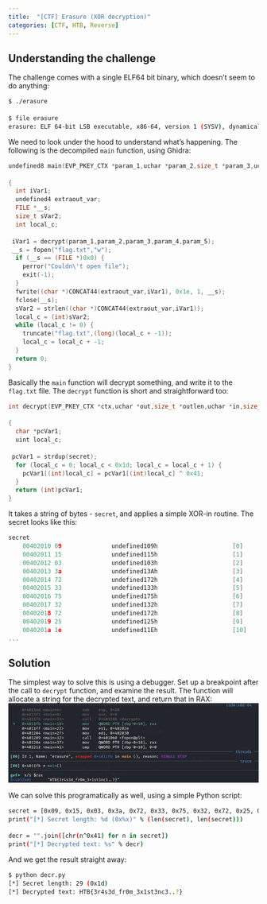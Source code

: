 ```yaml
---
title:  "[CTF] Erasure (XOR decryption)"
categories: [CTF, HTB, Reverse]
---
```


## Understanding the challenge

The challenge comes with a single ELF64 bit binary, which doesn’t seem to do anything:

```bash
$ ./erasure 
                                                                                                             
$ file erasure 
erasure: ELF 64-bit LSB executable, x86-64, version 1 (SYSV), dynamically linked, interpreter /lib64/ld-linux-x86-64.so.2, for GNU/Linux 3.2.0, not stripped
```

We need to look under the hood to understand what’s happening. The following is the decompiled `main` function, using Ghidra:

```c
undefined8 main(EVP_PKEY_CTX *param_1,uchar *param_2,size_t *param_3,uchar *param_4,size_t param_5)

{
  int iVar1;
  undefined4 extraout_var;
  FILE *__s;
  size_t sVar2;
  int local_c;
  
 iVar1 = decrypt(param_1,param_2,param_3,param_4,param_5);
 __s = fopen("flag.txt","w");
  if (__s == (FILE *)0x0) {
    perror("Couldn\'t open file");
    exit(-1);
  }
  fwrite((char *)CONCAT44(extraout_var,iVar1), 0x1e, 1, __s);
  fclose(__s);
  sVar2 = strlen((char *)CONCAT44(extraout_var,iVar1));
  local_c = (int)sVar2;
  while (local_c != 0) {
    truncate("flag.txt",(long)(local_c + -1));
    local_c = local_c + -1;
  }
  return 0;
}
```

Basically the `main` function will decrypt something, and write it to the `flag.txt` file. The `decrypt` function is short and straightforward too:

```c
int decrypt(EVP_PKEY_CTX *ctx,uchar *out,size_t *outlen,uchar *in,size_t inlen)

{
  char *pcVar1;
  uint local_c;
  
 pcVar1 = strdup(secret);
  for (local_c = 0; local_c < 0x1d; local_c = local_c + 1) {
    pcVar1[(int)local_c] = pcVar1[(int)local_c] ^ 0x41;
  }
  return (int)pcVar1;
}
```

It takes a string of bytes - `secret`, and applies a simple XOR-in routine. The secret looks like this:

```c
secret    
    00402010 09              undefined109h                     [0]                              
    00402011 15              undefined115h                     [1]
    00402012 03              undefined103h                     [2]
    00402013 3a              undefined13Ah                     [3]
    00402014 72              undefined172h                     [4]
    00402015 33              undefined133h                     [5]
    00402016 75              undefined175h                     [6]
    00402017 32              undefined132h                     [7]
    00402018 72              undefined172h                     [8]
    00402019 25              undefined125h                     [9]
    0040201a 1e              undefined11Eh                     [10]
...
```

## Solution

The simplest way to solve this is using a debugger. Set up a breakpoint after the call to `decrypt` function, and examine the result. The function will allocate a string for the decrypted text, and return that in RAX:
![Decrypt](/assets/images/Erasure/decrypt.png)

We can solve this programatically as well, using a simple Python script:

```bash
secret = [0x09, 0x15, 0x03, 0x3a, 0x72, 0x33, 0x75, 0x32, 0x72, 0x25, 0x1e, 0x27, 0x33, 0x71, 0x2c, 0x1e, 0x72, 0x39, 0x70, 0x32, 0x35, 0x72, 0x2f, 0x22, 0x72, 0x6f, 0x6f, 0x7e, 0x3c]
print("[*] Secret length: %d (0x%x)" % (len(secret), len(secret)))

decr = "".join([chr(n^0x41) for n in secret])
print("[*] Decrypted text: %s" % decr)
```

And we get the result straight away:

```bash
$ python decr.py
[*] Secret length: 29 (0x1d)
[*] Decrypted text: HTB{3r4s3d_fr0m_3x1st3nc3..?}
                                                         
```

